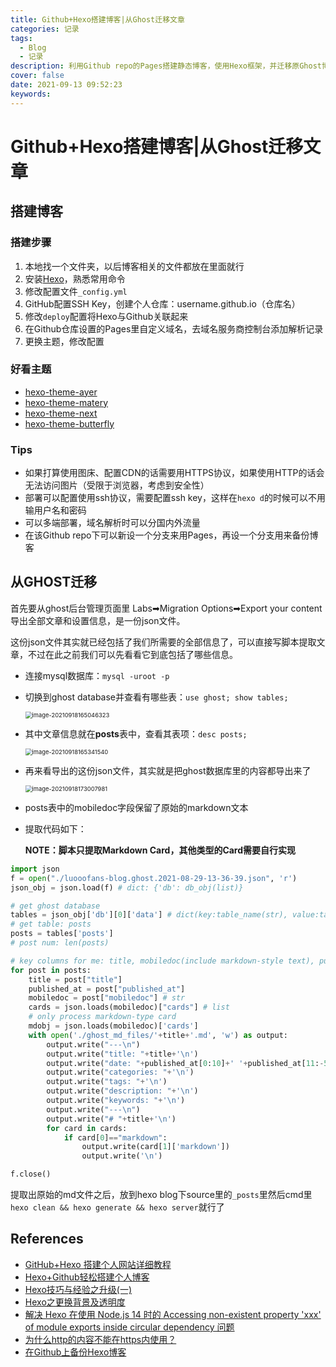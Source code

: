 ```yaml
---
title: Github+Hexo搭建博客|从Ghost迁移文章
categories: 记录
tags:
  - Blog
  - 记录
description: 利用Github repo的Pages搭建静态博客，使用Hexo框架，并迁移原Ghost博客中的全markdown格式的文章
cover: false
date: 2021-09-13 09:52:23
keywords:
---
```






# Github+Hexo搭建博客|从Ghost迁移文章

## 搭建博客

### 搭建步骤

1. 本地找一个文件夹，以后博客相关的文件都放在里面就行
2. 安装[Hexo](https://hexo.io/)，熟悉常用命令
3. 修改配置文件`_config.yml`
4. GitHub配置SSH Key，创建个人仓库：username.github.io（仓库名）
5. 修改`deploy`配置将Hexo与Github关联起来
6. 在Github仓库设置的Pages里自定义域名，去域名服务商控制台添加解析记录
7. 更换主题，修改配置

### 好看主题

- [hexo-theme-ayer](https://github.com/shen-yu/hexo-theme-ayer)
- [hexo-theme-matery](https://github.com/blinkfox/hexo-theme-matery)
- [hexo-theme-next](https://github.com/theme-next/hexo-theme-next)
- [hexo-theme-butterfly](https://github.com/jerryc127/hexo-theme-butterfly)

### Tips

- 如果打算使用图床、配置CDN的话需要用HTTPS协议，如果使用HTTP的话会无法访问图片（受限于浏览器，考虑到安全性）
- 部署可以配置使用ssh协议，需要配置ssh key，这样在`hexo d`的时候可以不用输用户名和密码
- 可以多端部署，域名解析时可以分国内外流量
- 在该Github repo下可以新设一个分支来用Pages，再设一个分支用来备份博客



## 从GHOST迁移

首先要从ghost后台管理页面里 Labs➡Migration Options➡Export your content 导出全部文章和设置信息，是一份json文件。

这份json文件其实就已经包括了我们所需要的全部信息了，可以直接写脚本提取文章，不过在此之前我们可以先看看它到底包括了哪些信息。

- 连接mysql数据库：`mysql -uroot -p`

- 切换到ghost database并查看有哪些表：`use ghost; show tables;`

  <img src="http://img.luooofan.site/20210918-180128-image-20210918165046323.png" alt="image-20210918165046323" style="zoom: 67%;" />

- 其中文章信息就在**posts**表中，查看其表项：`desc posts;`

  <img src="http://img.luooofan.site/20210918-180134-image-20210918165341540.png" alt="image-20210918165341540" style="zoom:67%;" />
  
- 再来看导出的这份json文件，其实就是把ghost数据库里的内容都导出来了

  <img src="https://img.luooofan.site/20210918-180139-image-20210918173007981.png" alt="image-20210918173007981" style="zoom:67%;" />

- posts表中的mobiledoc字段保留了原始的markdown文本

- 提取代码如下：

  **NOTE：脚本只提取Markdown Card，其他类型的Card需要自行实现**


```python
import json
f = open("./luooofans-blog.ghost.2021-08-29-13-36-39.json", 'r')
json_obj = json.load(f) # dict: {'db': db_obj(list)}

# get ghost database
tables = json_obj['db'][0]['data'] # dict(key:table_name(str), value:table_data(list))
# get table: posts
posts = tables['posts']
# post num: len(posts)

# key columns for me: title, mobiledoc(include markdown-style text), published_at
for post in posts:
    title = post["title"]
    published_at = post["published_at"]
    mobiledoc = post["mobiledoc"] # str
    cards = json.loads(mobiledoc)["cards"] # list
    # only process markdown-type card
    mdobj = json.loads(mobiledoc)['cards'] 
    with open('./ghost_md_files/'+title+'.md', 'w') as output:
        output.write("---\n")
        output.write("title: "+title+'\n')
        output.write("date: "+published_at[0:10]+' '+published_at[11:-5]+'\n')
        output.write("categories: "+'\n')
        output.write("tags: "+'\n')
        output.write("description: "+'\n')
        output.write("keywords: "+'\n')
        output.write("---\n")
        output.write("# "+title+'\n')
        for card in cards:
            if card[0]=="markdown":
                output.write(card[1]['markdown'])
                output.write('\n')

f.close()
```

提取出原始的md文件之后，放到hexo blog下source里的`_posts`里然后cmd里`hexo clean && hexo generate && hexo server`就行了



## References

- [GitHub+Hexo 搭建个人网站详细教程](https://zhuanlan.zhihu.com/p/26625249)
- [Hexo+Github轻松搭建个人博客](https://segmentfault.com/a/1190000038619366)
- [Hexo技巧与经验之升级(一)](http://imbajin.com/2016-10-06-Hexo%E6%8A%80%E5%B7%A7%E5%92%8C%E7%BB%8F%E9%AA%8C%E4%B8%80/)
- [Hexo之更换背景及透明度](https://blog.csdn.net/qq_43740362/article/details/113790851)
- [解决 Hexo 在使用 Node.js 14 时的 Accessing non-existent property 'xxx' of module exports inside circular dependency 问题](https://www.haoyizebo.com/posts/710984d0/)
- [为什么http的内容不能在https内使用？](https://juejin.cn/post/6873285689232850952)
- [在Github上备份Hexo博客](https://lrscy.github.io/2018/01/26/Hexo-Github-Backup/)

